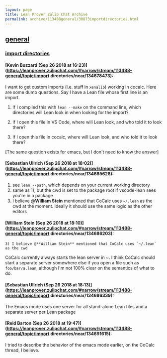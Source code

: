 ```yaml
---
layout: page
title: Lean Prover Zulip Chat Archive 
permalink: archive/113488general/30873importdirectories.html
---
```


## [general](index.html)
### [import directories](30873importdirectories.html)

#### [Kevin Buzzard (Sep 26 2018 at 16:23)](https://leanprover.zulipchat.com/#narrow/stream/113488-general/topic/import directories/near/134678473):
I want to get custom imports (i.e. stuff in `xenalib`) working in cocalc. Here are some dumb questions. Say I have a Lean file whose first line is an import.

1) If I compiled this with `lean --make` on the command line, which directories will Lean look in when looking for the import?

2) If I open this file in VS Code, where will Lean look, and who told it to look there?

3) If I open this file in cocalc, where will Lean look, and who told it to look there?

[The same question exists for emacs, but I don't need to know the answer]

#### [Sebastian Ullrich (Sep 26 2018 at 18:02)](https://leanprover.zulipchat.com/#narrow/stream/113488-general/topic/import directories/near/134685628):
1) see `lean --path`, which depends on your current working directory
2) same as 1), but the cwd is set to the package root if vscode-lean sees you're in a package
3) I believe @**William Stein** mentioned that CoCalc uses `~/.lean` as the cwd at the moment. Ideally it should use the same logic as the other editors

#### [William Stein (Sep 26 2018 at 18:10)](https://leanprover.zulipchat.com/#narrow/stream/113488-general/topic/import directories/near/134686203):
```quote
3) I believe @**William Stein** mentioned that CoCalc uses `~/.lean` as the cwd
```

CoCalc currently always starts the lean server in ~.   I think CoCalc should start a separate server somewhere else if you open a file such as `foo/bar/a.lean`, although I'm not 100% clear on the semantics of what to do.

#### [Sebastian Ullrich (Sep 26 2018 at 18:13)](https://leanprover.zulipchat.com/#narrow/stream/113488-general/topic/import directories/near/134686339):
The Emacs mode uses one server for all stand-alone Lean files and a separate server per Lean package

#### [Reid Barton (Sep 26 2018 at 19:47)](https://leanprover.zulipchat.com/#narrow/stream/113488-general/topic/import directories/near/134691615):
I tried to describe the behavior of the emacs mode earlier, on the CoCalc thread, I believe.

